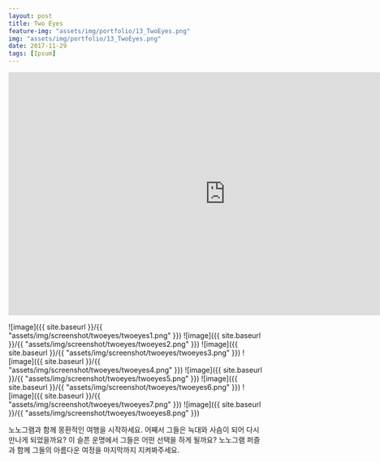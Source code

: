```yaml
---
layout: post
title: Two Eyes
feature-img: "assets/img/portfolio/13_TwoEyes.png"
img: "assets/img/portfolio/13_TwoEyes.png"
date: 2017-11-29
tags: [Ipsum]
---
```


<iframe width="853" height="480" src="https://www.youtube.com/embed/zXmHEOyPPe4" frameborder="0" allow="autoplay; encrypted-media" allowfullscreen></iframe>

![image]({{ site.baseurl }}/{{ "assets/img/screenshot/twoeyes/twoeyes1.png" }}) ![image]({{ site.baseurl }}/{{ "assets/img/screenshot/twoeyes/twoeyes2.png" }}) ![image]({{ site.baseurl }}/{{ "assets/img/screenshot/twoeyes/twoeyes3.png" }}) ![image]({{ site.baseurl }}/{{ "assets/img/screenshot/twoeyes/twoeyes4.png" }}) ![image]({{ site.baseurl }}/{{ "assets/img/screenshot/twoeyes/twoeyes5.png" }}) ![image]({{ site.baseurl }}/{{ "assets/img/screenshot/twoeyes/twoeyes6.png" }}) ![image]({{ site.baseurl }}/{{ "assets/img/screenshot/twoeyes/twoeyes7.png" }}) ![image]({{ site.baseurl }}/{{ "assets/img/screenshot/twoeyes/twoeyes8.png" }})

노노그램과 함께 몽환적인 여행을 시작하세요.
어째서 그들은 늑대와 사슴이 되어 다시 만나게 되었을까요?
이 슬픈 운명에서 그들은 어떤 선택을 하게 될까요?
노노그램 퍼즐과 함께 그들의 아름다운 여정을 마지막까지 지켜봐주세요.

